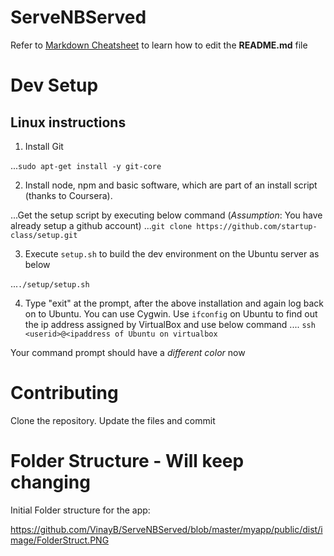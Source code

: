 ServeNBServed
=============
Refer to [Markdown Cheatsheet](https://github.com/adam-p/markdown-here/wiki/Markdown-Cheatsheet) to learn how to edit the **README.md** file

Dev Setup
=========

Linux instructions
------------------
1. Install Git

...`sudo apt-get install -y git-core` 

2. Install node, npm and basic software, which are part of an install script (thanks to Coursera).

...Get the setup script by executing below command (*Assumption*: You have already setup a github account)
...`git clone https://github.com/startup-class/setup.git`

3. Execute `setup.sh` to build the dev environment on the Ubuntu server as below

...`./setup/setup.sh`

4. Type "exit" at the prompt, after the above installation and again log back on to Ubuntu.  You can use Cygwin. Use `ifconfig` on Ubuntu to find out the ip address assigned by VirtualBox and use below command
.... `ssh <userid>@<ipaddress of Ubuntu on virtualbox`


Your command prompt should have a *different color* now 

Contributing
============
Clone the repository. Update the files and commit 


Folder Structure - Will keep changing
=====================================
Initial Folder structure for the app:

https://github.com/VinayB/ServeNBServed/blob/master/myapp/public/dist/image/FolderStruct.PNG
